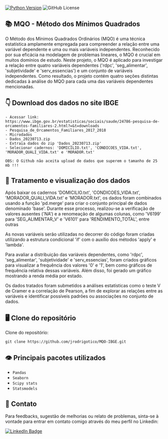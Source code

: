 [![Python Version](https://img.shields.io/badge/python-3.11.6-blue.svg)](https://www.python.org/downloads/)
![GitHub License](https://img.shields.io/github/license/jrodrigotico/python)

## 	:books: MQO - Método dos Mínimos Quadrados
O Método dos Mínimos Quadrados Ordinários (MQO) é uma técnica estatística amplamente empregada para compreender a relação entre uma variável dependente e uma ou mais variáveis independentes. Reconhecido por sua eficácia na modelagem de problemas lineares, o MQO é crucial em muitos domínios de estudo. Neste projeto, o MQO é aplicado para investigar a relação entre quatro variáveis dependentes ('rdpc', 'seg_alimentar', 'subjetividade' e 'serv_essencias') e um conjunto de variáveis independentes. Como resultado, o projeto contém quatro seções distintas dedicadas à análise do MQO para cada uma das variáveis dependentes mencionadas.



## 	:point_down: Download dos dados no site IBGE
```
- Acessar link: https://www.ibge.gov.br/estatisticas/sociais/saude/24786-pesquisa-de-orcamentos-familiares-2.html?=&t=downloads
- Pesquisa_de_Orcamentos_Familiares_2017_2018
- Microdados
- Dados_20230713.zip
- Extraia dados do zip 'Dados_20230713.zip'
- Selecionar cadernos: 'DOMICILIO.txt', 'CONDICOES_VIDA.txt', 'MORADOR_QUALI_VIDA.txt' e 'MORADOR.txt'

OBS: O Github não aceita upload de dados que superem o tamanho de 25 mb !!!
```

## 	:construction_worker: Tratamento e visualização dos dados
Após baixar os cadernos 'DOMICILIO.txt', 'CONDICOES_VIDA.txt', 'MORADOR_QUALI_VIDA.txt' e 'MORADOR.txt', os dados foram combinados usando a função 'pd.merge' para criar o conjunto principal de dados denominado 'base'. Durante esse processo, realizou-se a verificação de valores ausentes ('NA') e a renomeação de algumas colunas, como 'V6199' para 'SEG_ALIMENTAR_V' e 'V6101' para 'RENDIMENTO_TOTAL', entre outras

As novas variáveis serão utilizadas no decorrer do código foram criadas utilizando a estrutura condicional 'if' com o auxílio dos métodos 'apply' e 'lambda'. 

Para avaliar a distribuição das variáveis dependentes, como 'rdpc', 'seg_alimentar', 'subjetividade' e 'serv_essencias', foram criados gráficos para visualizar a frequência dos valores '0' e '1', bem como gráficos de frequência relativa dessas variáveis. Além disso, foi gerado um gráfico mostrando a renda média por estado.

Os dados tratados foram submetidos a análises estatísticas como o teste V de Cramer e a correlação de Pearson, a fim de explorar as relações entre as variáveis e identificar possíveis padrões ou associações no conjunto de dados.


## 	:desktop_computer: Clone do repositório
Clone do repositório:

```
git clone https://github.com/jrodrigotico/MQO-IBGE.git
```


## 	:eye: Principais pacotes utilizados
- ``Pandas``
- ``Seaborn``
- ``Scipy stats``
- ``Statsmodels``


## 	:email: Contato
Para feedbacks, sugestão de melhorias ou relato de problemas, sinta-se à vontade para entrar em contato comigo através do meu perfil no Linkedin:

[![LinkedIn Badge](https://img.shields.io/badge/LinkedIn-0077B5?style=for-the-badge&logo=linkedin&logoColor=white)](https://www.linkedin.com/in/joão-rodrigo-lemes-5603a6154/)



